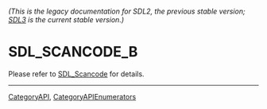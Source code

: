 ###### (This is the legacy documentation for SDL2, the previous stable version; [SDL3](https://wiki.libsdl.org/SDL3/) is the current stable version.)
# SDL_SCANCODE_B

Please refer to [SDL_Scancode](SDL_Scancode) for details.

----
[CategoryAPI](CategoryAPI), [CategoryAPIEnumerators](CategoryAPIEnumerators)

